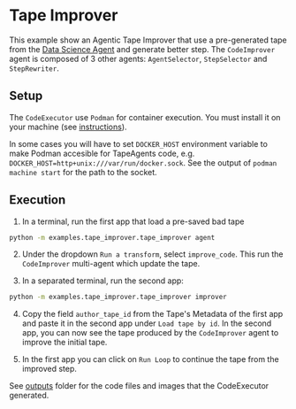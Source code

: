 # Tape Improver
This example show an Agentic Tape Improver that use a pre-generated tape from the [Data Science Agent](../data_science/) and generate better step. The `CodeImprover` agent is composed of 3 other agents: `AgentSelector`, `StepSelector` and `StepRewriter`.

## Setup
The `CodeExecutor` use `Podman` for container execution. You must install it on your machine (see [instructions](https://podman.io/getting-started/installation.html)).

In some cases you will have to set `DOCKER_HOST` environment variable to make Podman accesible for TapeAgents code, e.g. `DOCKER_HOST=http+unix:///var/run/docker.sock`. See the output of `podman machine start` for the path to the socket.

## Execution

1. In a terminal, run the first app that load a pre-saved bad tape

```bash =
python -m examples.tape_improver.tape_improver agent
```

2. Under the dropdown `Run a transform`, select `improve_code`. This run the `CodeImprover` multi-agent which update the tape.

3. In a separated terminal, run the second app:
```bash
python -m examples.tape_improver.tape_improver improver
```

4. Copy the field `author_tape_id` from the Tape's Metadata of the first app and paste it in the second app under `Load tape by id`. In the second app, you can now see the tape produced by the `CodeImprover` agent to improve the initial tape.

5. In the first app you can click on `Run Loop` to continue the tape from the improved step.

See [outputs](../../outputs/) folder for the code files and images that the CodeExecutor generated.
